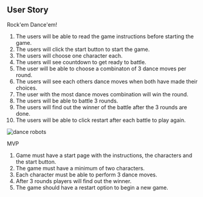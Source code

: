 ## User Story

Rock'em Dance'em!

1. The users will be able to read the game instructions before starting the game.
2. The users will click the start button to start the game.
3. The users will choose one character each.
4. The users will see countdown to get ready to battle.
5. The user will be able to choose a combinaton of 3 dance moves per round.
6. The users will see each others dance moves when both have made their choices.
7. The user with the most dance moves combination will win the round.
8. The users will be able to battle 3 rounds.
9. The users will find out the winner of the battle after the 3 rounds are done.
10. The users will be able to click restart after each battle to play again. 

![dance robots](https://i.imgur.com/5o03RJy.jpg)

MVP

1. Game must have a start page with the instructions, the characters and the start button.
2. The game must have a minimum of two characters.
2. Each character must be able to perform 3 dance moves.
4. After 3 rounds players will find out the winner.
5. The game should have a restart option to begin a new game.

